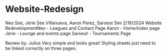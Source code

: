 # Website-Redesign

Neo See, Jerie See Villanueva, Aaron Perez, Saroeut Sim
2/19/2024
Website RedevelopmentNeo - Leagues and Contact Page
Aaron - Home/index page
Jerie - Lounge and events page
Saroeut - Tournaments Page

Review by: Julius
Very simple and looks great! Styling sheets just need to be linked correctly on three pages.
